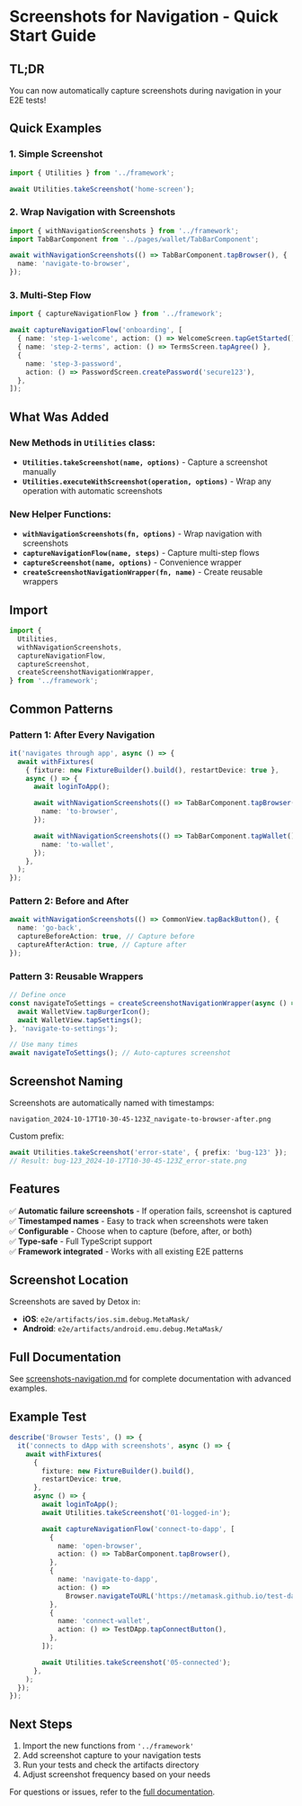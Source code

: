 # Screenshots for Navigation - Quick Start Guide

## TL;DR

You can now automatically capture screenshots during navigation in your E2E tests!

## Quick Examples

### 1. Simple Screenshot

```typescript
import { Utilities } from '../framework';

await Utilities.takeScreenshot('home-screen');
```

### 2. Wrap Navigation with Screenshots

```typescript
import { withNavigationScreenshots } from '../framework';
import TabBarComponent from '../pages/wallet/TabBarComponent';

await withNavigationScreenshots(() => TabBarComponent.tapBrowser(), {
  name: 'navigate-to-browser',
});
```

### 3. Multi-Step Flow

```typescript
import { captureNavigationFlow } from '../framework';

await captureNavigationFlow('onboarding', [
  { name: 'step-1-welcome', action: () => WelcomeScreen.tapGetStarted() },
  { name: 'step-2-terms', action: () => TermsScreen.tapAgree() },
  {
    name: 'step-3-password',
    action: () => PasswordScreen.createPassword('secure123'),
  },
]);
```

## What Was Added

### New Methods in `Utilities` class:

- **`Utilities.takeScreenshot(name, options)`** - Capture a screenshot manually
- **`Utilities.executeWithScreenshot(operation, options)`** - Wrap any operation with automatic screenshots

### New Helper Functions:

- **`withNavigationScreenshots(fn, options)`** - Wrap navigation with screenshots
- **`captureNavigationFlow(name, steps)`** - Capture multi-step flows
- **`captureScreenshot(name, options)`** - Convenience wrapper
- **`createScreenshotNavigationWrapper(fn, name)`** - Create reusable wrappers

## Import

```typescript
import {
  Utilities,
  withNavigationScreenshots,
  captureNavigationFlow,
  captureScreenshot,
  createScreenshotNavigationWrapper,
} from '../framework';
```

## Common Patterns

### Pattern 1: After Every Navigation

```typescript
it('navigates through app', async () => {
  await withFixtures(
    { fixture: new FixtureBuilder().build(), restartDevice: true },
    async () => {
      await loginToApp();

      await withNavigationScreenshots(() => TabBarComponent.tapBrowser(), {
        name: 'to-browser',
      });

      await withNavigationScreenshots(() => TabBarComponent.tapWallet(), {
        name: 'to-wallet',
      });
    },
  );
});
```

### Pattern 2: Before and After

```typescript
await withNavigationScreenshots(() => CommonView.tapBackButton(), {
  name: 'go-back',
  captureBeforeAction: true, // Capture before
  captureAfterAction: true, // Capture after
});
```

### Pattern 3: Reusable Wrappers

```typescript
// Define once
const navigateToSettings = createScreenshotNavigationWrapper(async () => {
  await WalletView.tapBurgerIcon();
  await WalletView.tapSettings();
}, 'navigate-to-settings');

// Use many times
await navigateToSettings(); // Auto-captures screenshot
```

## Screenshot Naming

Screenshots are automatically named with timestamps:

```
navigation_2024-10-17T10-30-45-123Z_navigate-to-browser-after.png
```

Custom prefix:

```typescript
await Utilities.takeScreenshot('error-state', { prefix: 'bug-123' });
// Result: bug-123_2024-10-17T10-30-45-123Z_error-state.png
```

## Features

✅ **Automatic failure screenshots** - If operation fails, screenshot is captured  
✅ **Timestamped names** - Easy to track when screenshots were taken  
✅ **Configurable** - Choose when to capture (before, after, or both)  
✅ **Type-safe** - Full TypeScript support  
✅ **Framework integrated** - Works with all existing E2E patterns

## Screenshot Location

Screenshots are saved by Detox in:

- **iOS**: `e2e/artifacts/ios.sim.debug.MetaMask/`
- **Android**: `e2e/artifacts/android.emu.debug.MetaMask/`

## Full Documentation

See [screenshots-navigation.md](./screenshots-navigation.md) for complete documentation with advanced examples.

## Example Test

```typescript
describe('Browser Tests', () => {
  it('connects to dApp with screenshots', async () => {
    await withFixtures(
      {
        fixture: new FixtureBuilder().build(),
        restartDevice: true,
      },
      async () => {
        await loginToApp();
        await Utilities.takeScreenshot('01-logged-in');

        await captureNavigationFlow('connect-to-dapp', [
          {
            name: 'open-browser',
            action: () => TabBarComponent.tapBrowser(),
          },
          {
            name: 'navigate-to-dapp',
            action: () =>
              Browser.navigateToURL('https://metamask.github.io/test-dapp/'),
          },
          {
            name: 'connect-wallet',
            action: () => TestDApp.tapConnectButton(),
          },
        ]);

        await Utilities.takeScreenshot('05-connected');
      },
    );
  });
});
```

## Next Steps

1. Import the new functions from `'../framework'`
2. Add screenshot capture to your navigation tests
3. Run your tests and check the artifacts directory
4. Adjust screenshot frequency based on your needs

For questions or issues, refer to the [full documentation](./screenshots-navigation.md).
